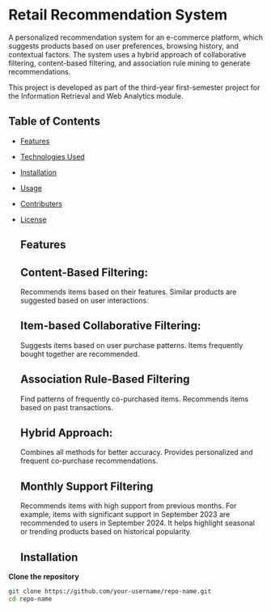 # Retail Recommendation System

A personalized recommendation system for an e-commerce platform, which suggests products based on user preferences, browsing history, and contextual factors. The system uses a hybrid approach of collaborative filtering, content-based filtering, and association rule mining to generate recommendations.

This project is developed as part of the third-year first-semester project for the Information Retrieval and Web Analytics module.

## Table of Contents

- [Features](#features)
- [Technologies Used](#technologies-used)
- [Installation](#installation)
- [Usage](#usage)
- [Contributers](#contributers)
- [License](#license)

  ## Features

  ## Content-Based Filtering:
  Recommends items based on their features.
  Similar products are suggested based on user interactions.
  ## Item-based Collaborative Filtering:
  Suggests items based on user purchase patterns.
  Items frequently bought together are recommended.
  ## Association Rule-Based Filtering
  Find patterns of frequently co-purchased items.
  Recommends items based on past transactions.
  ## Hybrid Approach:
  Combines all methods for better accuracy.
  Provides personalized and frequent co-purchase recommendations.
  ## Monthly Support Filtering
  Recommends items with high support from previous months.
  For example, items with significant support in September 2023 are recommended to users in September 2024.
  It helps highlight seasonal or trending products based on historical popularity.

  ## Installation

**Clone the repository**
  ```bash
  git clone https://github.com/your-username/repo-name.git
  cd repo-name



  
